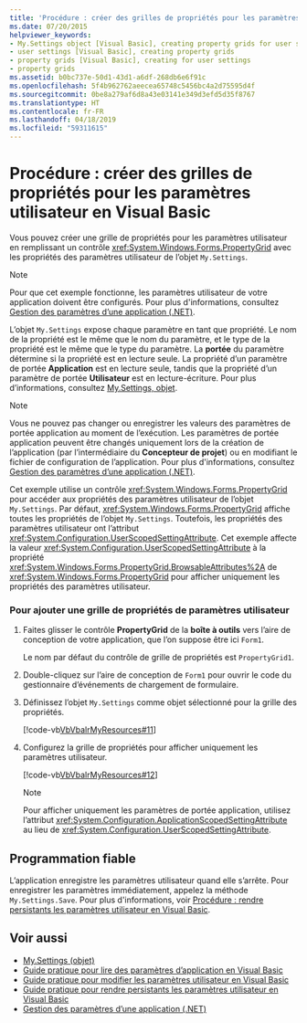 ```yaml
---
title: 'Procédure : créer des grilles de propriétés pour les paramètres utilisateur en Visual Basic'
ms.date: 07/20/2015
helpviewer_keywords:
- My.Settings object [Visual Basic], creating property grids for user settings
- user settings [Visual Basic], creating property grids
- property grids [Visual Basic], creating for user settings
- property grids
ms.assetid: b0bc737e-50d1-43d1-a6df-268db6e6f91c
ms.openlocfilehash: 5f4b962762aeecea65748c5456bc4a2d75595d4f
ms.sourcegitcommit: 0be8a279af6d8a43e03141e349d3efd5d35f8767
ms.translationtype: HT
ms.contentlocale: fr-FR
ms.lasthandoff: 04/18/2019
ms.locfileid: "59311615"
---
```

# <a name="how-to-create-property-grids-for-user-settings-in-visual-basic"></a>Procédure : créer des grilles de propriétés pour les paramètres utilisateur en Visual Basic
Vous pouvez créer une grille de propriétés pour les paramètres utilisateur en remplissant un contrôle <xref:System.Windows.Forms.PropertyGrid> avec les propriétés des paramètres utilisateur de l’objet `My.Settings`.  
  
> [!NOTE]
>  Pour que cet exemple fonctionne, les paramètres utilisateur de votre application doivent être configurés. Pour plus d'informations, consultez [Gestion des paramètres d’une application (.NET)](/visualstudio/ide/managing-application-settings-dotnet).  
  
 L’objet `My.Settings` expose chaque paramètre en tant que propriété. Le nom de la propriété est le même que le nom du paramètre, et le type de la propriété est le même que le type du paramètre. La **portée** du paramètre détermine si la propriété est en lecture seule. La propriété d’un paramètre de portée **Application** est en lecture seule, tandis que la propriété d’un paramètre de portée **Utilisateur** est en lecture-écriture. Pour plus d’informations, consultez [My.Settings, objet](../../../../visual-basic/language-reference/objects/my-settings-object.md).  
  
> [!NOTE]
>  Vous ne pouvez pas changer ou enregistrer les valeurs des paramètres de portée application au moment de l’exécution. Les paramètres de portée application peuvent être changés uniquement lors de la création de l’application (par l’intermédiaire du **Concepteur de projet**) ou en modifiant le fichier de configuration de l’application. Pour plus d'informations, consultez [Gestion des paramètres d’une application (.NET)](/visualstudio/ide/managing-application-settings-dotnet).  
  
 Cet exemple utilise un contrôle <xref:System.Windows.Forms.PropertyGrid> pour accéder aux propriétés des paramètres utilisateur de l’objet `My.Settings`. Par défaut, <xref:System.Windows.Forms.PropertyGrid> affiche toutes les propriétés de l’objet `My.Settings`. Toutefois, les propriétés des paramètres utilisateur ont l’attribut <xref:System.Configuration.UserScopedSettingAttribute>. Cet exemple affecte la valeur <xref:System.Configuration.UserScopedSettingAttribute> à la propriété <xref:System.Windows.Forms.PropertyGrid.BrowsableAttributes%2A> de <xref:System.Windows.Forms.PropertyGrid> pour afficher uniquement les propriétés des paramètres utilisateur.  
  
### <a name="to-add-a-user-setting-property-grid"></a>Pour ajouter une grille de propriétés de paramètres utilisateur  
  
1. Faites glisser le contrôle **PropertyGrid** de la **boîte à outils** vers l’aire de conception de votre application, que l’on suppose être ici `Form1`.  
  
     Le nom par défaut du contrôle de grille de propriétés est `PropertyGrid1`.  
  
2. Double-cliquez sur l’aire de conception de `Form1` pour ouvrir le code du gestionnaire d’événements de chargement de formulaire.  
  
3. Définissez l’objet `My.Settings` comme objet sélectionné pour la grille des propriétés.  
  
     [!code-vb[VbVbalrMyResources#11](~/samples/snippets/visualbasic/VS_Snippets_VBCSharp/VbVbalrMyResources/VB/Form1.vb#11)]  
  
4. Configurez la grille de propriétés pour afficher uniquement les paramètres utilisateur.  
  
     [!code-vb[VbVbalrMyResources#12](~/samples/snippets/visualbasic/VS_Snippets_VBCSharp/VbVbalrMyResources/VB/Form1.vb#12)]  
  
    > [!NOTE]
    >  Pour afficher uniquement les paramètres de portée application, utilisez l’attribut <xref:System.Configuration.ApplicationScopedSettingAttribute> au lieu de <xref:System.Configuration.UserScopedSettingAttribute>.  
  
## <a name="robust-programming"></a>Programmation fiable  
 L’application enregistre les paramètres utilisateur quand elle s’arrête. Pour enregistrer les paramètres immédiatement, appelez la méthode `My.Settings.Save`. Pour plus d'informations, voir [Procédure : rendre persistants les paramètres utilisateur en Visual Basic](../../../../visual-basic/developing-apps/programming/app-settings/how-to-persist-user-settings.md).  
  
## <a name="see-also"></a>Voir aussi

- [My.Settings (objet)](../../../../visual-basic/language-reference/objects/my-settings-object.md)
- [Guide pratique pour lire des paramètres d’application en Visual Basic](../../../../visual-basic/developing-apps/programming/app-settings/how-to-read-application-settings.md)
- [Guide pratique pour modifier les paramètres utilisateur en Visual Basic](../../../../visual-basic/developing-apps/programming/app-settings/how-to-change-user-settings.md)
- [Guide pratique pour rendre persistants les paramètres utilisateur en Visual Basic](../../../../visual-basic/developing-apps/programming/app-settings/how-to-persist-user-settings.md)
- [Gestion des paramètres d’une application (.NET)](/visualstudio/ide/managing-application-settings-dotnet)
